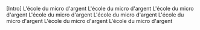 [Intro]
L'école du micro d'argent
L'école du micro d'argent
L'école du micro d'argent
L'école du micro d'argent
L'école du micro d'argent
L'école du micro d'argent
L'école du micro d'argent
L'école du micro d'argent